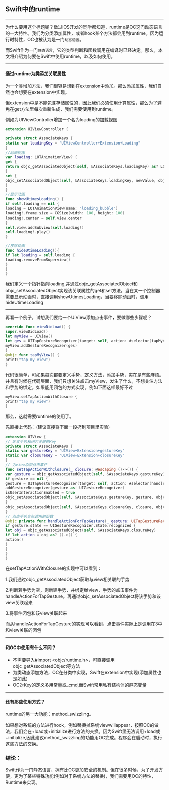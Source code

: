 ## Swift中的runtime

---

为什么要用这个标题呢？做过iOS开发的同学都知道，runtime是OC这门动态语言的一大特性。我们为分类添加属性，或者hook某个方法都会用到runtime。因为运行时特性，OC也被认为是一门`动态语言`。

而Swift作为一门`静态语言`，它的类型判断和函数调用在编译时已经决定。那么，本文将介绍为何要在Swift中使用runtime，以及如何使用。

---

#### 通过runtime为类添加关联属性

为一个类增加方法，我们很容易想到在extension中添加。那么添加属性，我们自然也会想要在extension中实现。

但extension中是不能包含存储属性的，因此我们必须使用计算属性，那么为了避免在get方法里每次重新生成，我们需要使用到runtime。

例如为UIViewController增加一个名为loading的加载视图

```swift
extension UIViewController {

private struct AssociateKeys {
static var loadingKey = "UIViewController+Extension+Loading"
}
//动画视图
var loading: LOTAnimationView? {
get {
return objc_getAssociatedObject(self, &AssociateKeys.loadingKey) as? LOTAnimationView
}
set {
objc_setAssociatedObject(self, &AssociateKeys.loadingKey, newValue, objc_AssociationPolicy.OBJC_ASSOCIATION_RETAIN_NONATOMIC)
}
}  
//显示动画
func showUtimesLoading() {
if self.loading == nil {
loading = LOTAnimationView(name: "loading_bubble")
loading!.frame.size = CGSize(width: 100, height: 100)
loading!.center = self.view.center
}
self.view.addSubview(self.loading!)
self.loading!.play()
}

//移除动画
func hideUtimeLoading(){
if let loading = self.loading {
loading.removeFromSuperview()
}
}
}
```

我们定义一个指针指向loading,并通过objc_getAssociatedObject和objc_setAssociatedObject实现该关联属性的get和set方法。当在某一个控制器需要显示动画时，直接调用showUtimesLoading，当要移除动画时，调用hideUtimeLoading

------

再看一个例子，试想我们要给一个UIView添加点击事件，要做哪些步骤呢？

```swift
override func viewDidLoad() {
super.viewDidLoad()
let myView = UIView()
let ges = UITapGestureRecognizer(target: self, action: #selector(tapMyView))
myView.addGestureRecognizer(ges)
}
@objc func tapMyView() {
print("tap my view")
}
```

代码很简单，可如果每次都要定义手势，定义方法，添加手势，实在是有些麻烦。并且有时候在代码层面，我们只想关注点击myView，发生了什么，不想关注方法和手势的绑定。如果能用闭包的方式实现，例如下面这样最好不过

```swift
myView.setTapActionWithClosure {
print("tap my view")
}
```

那么，这就需要runtime的使用了。

先直接上代码：(建议直接将下面一段扔到项目里实验)

```swift
extension UIView {
// 定义手势和闭包关联的Key
private struct AssociateKeys {
static var gestureKey = "UIView+Extension+gestureKey"
static var closureKey = "UIView+Extension+closureKey"
}
// 为view添加点击事件
func setTapActionWithClosure(_ closure: @escaping ()->()) {
var gesture = objc_getAssociatedObject(self, &AssociateKeys.gestureKey)
if gesture == nil {
gesture = UITapGestureRecognizer(target: self, action: #selector(handleActionForTapGesture(_:)))
addGestureRecognizer(gesture as! UIGestureRecognizer)
isUserInteractionEnabled = true
objc_setAssociatedObject(self, &AssociateKeys.gestureKey, gesture, objc_AssociationPolicy.OBJC_ASSOCIATION_RETAIN)
}
objc_setAssociatedObject(self, &AssociateKeys.closureKey, closure, objc_AssociationPolicy.OBJC_ASSOCIATION_COPY)
}
// 点击手势实际调用的函数
@objc private func handleActionForTapGesture(_ gesture: UITapGestureRecognizer) {
if gesture.state == UIGestureRecognizer.State.recognized {
let obj = objc_getAssociatedObject(self, &AssociateKeys.closureKey)
if let action = obj as? ()->() {
action()
}
}
}
}
```

在setTapActionWithClosure的实现中可以看到：

1.我们通过objc_getAssociatedObject获取与view相关联的手势

2.判断若手势为空，则新建手势，并绑定给view，手势的点击事件为handleActionForTapGesture。再通过objc_setAssociatedObject将该手势和该view关联起来

3.将事件闭包和该view关联起来

而从handleActionForTapGesture的实现可以看到，点击事件实际上是调用在3中和view关联的闭包

---

#### 和OC中使用有什么不同？

- 不需要导入#import <objc/runtime.h>，可直接调用objc_getAssociatedObject等方法
- 为类动态添加方法，OC在分类中实现，Swift在extension中实现(添加属性也是如此)
- OC对Key的定义多用常量或_cmd,而Swift常用私有结构体的静态变量

------

#### 还有那些使用方式？

runtime的另一大功能：method_swizzling。

如果想对系统的方法进行hook，例如替换掉系统viewwillappear，按照OC的做法，我们会在+load或+initialize进行方法的交换。因为Swift里无法调用+load或+initialize,因此建议method_swizzling的功能用OC完成。程序会在启动时，执行这些方法的交换。

### 结论：

Swift作为一门静态语言，拥有比OC更加安全的机制。但在很多时候，为了开发方便，更为了某些特殊功能(例如对于系统方法的替换)，我们需要用OC的特性，Runtime来实现。
